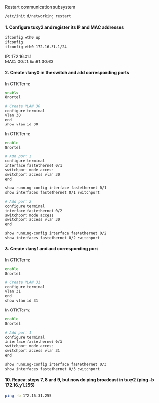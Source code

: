 Restart communication subsystem
```sh
/etc/init.d/networking restart
```

#### 1. Configure tuxy2 and register its IP and MAC addresses
```sh
ifconfig eth0 up
ifconfig
ifconfig eth0 172.16.31.1/24
```
IP: 172.16.31.1  
MAC: 00:21:5a:61:30:63

#### 2. Create vlany0 in the switch and add corresponding ports
In GTKTerm:
```sh
enable
8nortel

# Create VLAN 30
configure terminal
vlan 30
end
show vlan id 30
```

In GTKTerm:
```sh
enable
8nortel

# Add port 1
configure terminal
interface fastethernet 0/1
switchport mode access
switchport access vlan 30
end

show running-config interface fastethernet 0/1
show interfaces fastethernet 0/1 switchport

# Add port 2
configure terminal
interface fastethernet 0/2
switchport mode access
switchport access vlan 30
end

show running-config interface fastethernet 0/2
show interfaces fastethernet 0/2 switchport
```

#### 3. Create vlany1 and add corresponding port
In GTKTerm:
```sh
enable
8nortel

# Create VLAN 31
configure terminal
vlan 31
end
show vlan id 31
```

In GTKTerm:
```sh
enable
8nortel

# Add port 1
configure terminal
interface fastethernet 0/3
switchport mode access
switchport access vlan 31
end

show running-config interface fastethernet 0/3
show interfaces fastethernet 0/3 switchport
```

#### 10. Repeat steps 7, 8 and 9, but now do ping broadcast in tuxy2 (ping -b 172.16.y1.255)
```sh
ping -b 172.16.31.255
```
